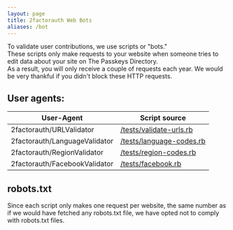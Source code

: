 ```yaml
---
layout: page
title: 2factorauth Web Bots
aliases: /bot
---
```

To validate user contributions, we use scripts or "bots."  
These scripts only make requests to your website when someone tries to edit data about your site on The Passkeys Directory.   
As a result, you will only receive a couple of requests each year. We would be very thankful if you didn't block these HTTP requests.

## User agents:

| User-Agent                    | Script source                              |
|-------------------------------|--------------------------------------------|
| 2factorauth/URLValidator      | [/tests/validate-urls.rb][validate-urls]   |
| 2factorauth/LanguageValidator | [/tests/language-codes.rb][language-codes] |
| 2factorauth/RegionValidator   | [/tests/region-codes.rb][region-codes]     |
| 2factorauth/FacebookValidator | [/tests/facebook.rb][facebook]             |

## robots.txt

Since each script only makes one request per website, the same number as if we would have fetched any robots.txt file, we have opted not to comply with robots.txt files.

[validate-urls]: https://github.com/2factorauth/twofactorauth/blob/master/tests/validate-urls.rb
[language-codes]: https://github.com/2factorauth/twofactorauth/blob/master/tests/language-codes.rb
[region-codes]: https://github.com/2factorauth/twofactorauth/blob/master/tests/region-codes.rb
[facebook]: https://github.com/2factorauth/twofactorauth/blob/master/tests/facebook.rb

